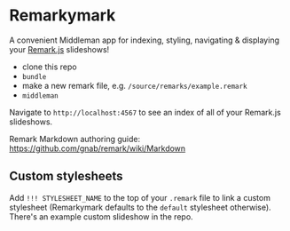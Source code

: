 # Remarkymark

A convenient Middleman app for indexing, styling, navigating & displaying your [Remark.js](http://remarkjs.com/) slideshows!

- clone this repo
- `bundle`
- make a new remark file, e.g. `/source/remarks/example.remark`
- `middleman`

Navigate to `http://localhost:4567` to see an index of all of your Remark.js slideshows.

Remark Markdown authoring guide: https://github.com/gnab/remark/wiki/Markdown

## Custom stylesheets

Add `!!! STYLESHEET_NAME` to the top of your `.remark` file to link a custom stylesheet (Remarkymark defaults to the `default` stylesheet otherwise). There's an example custom slideshow in the repo.
